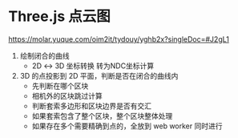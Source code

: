 # Three.js 点云图

https://molar.yuque.com/oim2it/tydouy/yghb2x?singleDoc=#J2gL1

1. 绘制闭合的曲线
    - 2D ↔ 3D 坐标转换 转为NDC坐标计算
2. 3D 的点投影到 2D 平面，判断是否在闭合的曲线内
    - 先判断在哪个区块
    - 相机外的区块跳过计算
    - 判断套索多边形和区块边界是否有交汇
    - 如果套索包含了整个区块，整个区块整体处理
    - 如果存在多个需要精确到点的，全放到 web worker 同时进行
